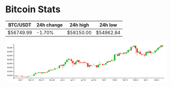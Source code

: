 # Bitcoin Stats

BTC/USDT|24h change|24h high|24h low|
|---|---|---|---|
|$56749.99|-1.70%|$58150.00|$54962.84|

<img src="./chart.svg">
